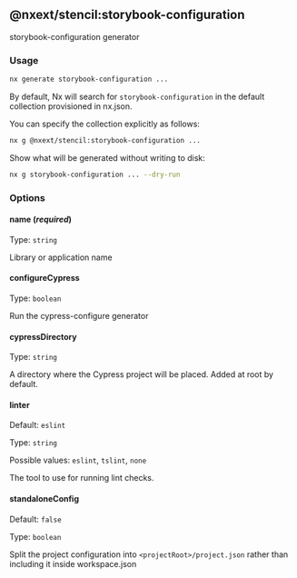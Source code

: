 ## @nxext/stencil:storybook-configuration

storybook-configuration generator

### Usage

```bash
nx generate storybook-configuration ...
```

By default, Nx will search for `storybook-configuration` in the default collection provisioned in nx.json.

You can specify the collection explicitly as follows:

```bash
nx g @nxext/stencil:storybook-configuration ...
```

Show what will be generated without writing to disk:

```bash
nx g storybook-configuration ... --dry-run
```

### Options

#### name (_**required**_)

Type: `string`

Library or application name

#### configureCypress

Type: `boolean`

Run the cypress-configure generator

#### cypressDirectory

Type: `string`

A directory where the Cypress project will be placed. Added at root by default.

#### linter

Default: `eslint`

Type: `string`

Possible values: `eslint`, `tslint`, `none`

The tool to use for running lint checks.

#### standaloneConfig

Default: `false`

Type: `boolean`

Split the project configuration into `<projectRoot>/project.json` rather than including it inside workspace.json

